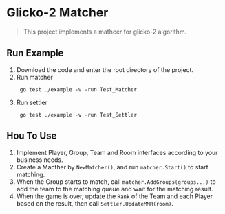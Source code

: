 # Glicko-2 Matcher
> This project implements a mathcer for glicko-2 algorithm.


## Run Example

1. Download the code and enter the root directory of the project.
2. Run matcher
   ```shell
    go test ./example -v -run Test_Matcher
   ```
3. Run settler
   ```shell
    go test ./example -v -run Test_Settler
   ```


## Hou To Use

1. Implement Player, Group, Team and Room interfaces according to your business needs.
2. Create a Macther by `NewMatcher()`, and run `matcher.Start()` to start matching.
3. When the Group starts to match, call `matcher.AddGroups(groups...)` to add the team to the matching queue and wait for the matching result.
4. When the game is over, update the `Rank` of the Team and each Player based on the result, then call `Settler.UpdateMMR(room)`.